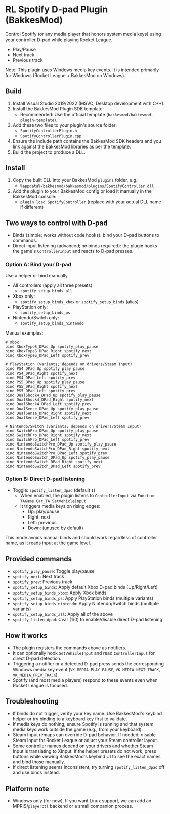 # RL Spotify D-pad Plugin (BakkesMod)

Control Spotify (or any media player that honors system media keys) using your controller D-pad while playing Rocket League.

- Play/Pause
- Next track
- Previous track

Note: This plugin uses Windows media key events. It is intended primarily for Windows (Rocket League + BakkesMod on Windows).

## Build

1. Install Visual Studio 2019/2022 (MSVC, Desktop development with C++).
2. Install the BakkesMod Plugin SDK template:
   - Recommended: Use the official template (`bakkesmod/bakkesmod-plugin-template`).
3. Add these two files to your plugin's source folder:
   - `SpotifyControllerPlugin.h`
   - `SpotifyControllerPlugin.cpp`
4. Ensure the include path contains the BakkesMod SDK headers and you link against the BakkesMod libraries as per the template.
5. Build the project to produce a DLL.

## Install

1. Copy the built DLL into your BakkesMod `plugins` folder, e.g.:
   - `%appdata%/bakkesmod/bakkesmod/plugins/SpotifyController.dll`
2. Add the plugin to your BakkesMod config or load it manually in the BakkesMod console:
   - `plugin load SpotifyController` (replace with your actual DLL name if different)

## Two ways to control with D-pad

- Binds (simple; works without code hooks): bind your D-pad buttons to commands.
- Direct input listening (advanced; no binds required): the plugin hooks the game's `ControllerInput` and reacts to D-pad presses.

### Option A: Bind your D-pad

Use a helper or bind manually.

- All controllers (apply all three presets):
  - `spotify_setup_binds_all`
- Xbox only:
  - `spotify_setup_binds_xbox` or `spotify_setup_binds` (alias)
- PlayStation only:
  - `spotify_setup_binds_ps`
- Nintendo/Switch only:
  - `spotify_setup_binds_nintendo`

Manual examples:
```
# Xbox
bind XboxTypeS_DPad_Up spotify_play_pause
bind XboxTypeS_DPad_Right spotify_next
bind XboxTypeS_DPad_Left spotify_prev

# PlayStation (variants; depends on drivers/Steam Input)
bind PS4_DPad_Up spotify_play_pause
bind PS4_DPad_Right spotify_next
bind PS4_DPad_Left spotify_prev
bind PS5_DPad_Up spotify_play_pause
bind PS5_DPad_Right spotify_next
bind PS5_DPad_Left spotify_prev
bind DualShock4_DPad_Up spotify_play_pause
bind DualShock4_DPad_Right spotify_next
bind DualShock4_DPad_Left spotify_prev
bind DualSense_DPad_Up spotify_play_pause
bind DualSense_DPad_Right spotify_next
bind DualSense_DPad_Left spotify_prev

# Nintendo/Switch (variants; depends on drivers/Steam Input)
bind SwitchPro_DPad_Up spotify_play_pause
bind SwitchPro_DPad_Right spotify_next
bind SwitchPro_DPad_Left spotify_prev
bind NintendoSwitchPro_DPad_Up spotify_play_pause
bind NintendoSwitchPro_DPad_Right spotify_next
bind NintendoSwitchPro_DPad_Left spotify_prev
bind NintendoSwitch_DPad_Up spotify_play_pause
bind NintendoSwitch_DPad_Right spotify_next
bind NintendoSwitch_DPad_Left spotify_prev
```

### Option B: Direct D-pad listening

- Toggle: `spotify_listen_dpad` (default `1`)
  - When enabled, the plugin listens to `ControllerInput` via `Function TAGame.Car_TA.SetVehicleInput`.
  - It triggers media keys on rising edges:
    - Up: play/pause
    - Right: next
    - Left: previous
    - Down: (unused by default)

This mode avoids manual binds and should work regardless of controller name, as it reads input at the game level.

## Provided commands

- `spotify_play_pause`: Toggle play/pause
- `spotify_next`: Next track
- `spotify_prev`: Previous track
- `spotify_setup_binds`: Apply default Xbox D-pad binds (Up/Right/Left)
- `spotify_setup_binds_xbox`: Apply Xbox binds
- `spotify_setup_binds_ps`: Apply PlayStation binds (multiple variants)
- `spotify_setup_binds_nintendo`: Apply Nintendo/Switch binds (multiple variants)
- `spotify_setup_binds_all`: Apply all of the above
- `spotify_listen_dpad`: Cvar (1/0) to enable/disable direct D-pad listening

## How it works

- The plugin registers the commands above as notifiers.
- It can optionally hook `SetVehicleInput` and read `ControllerInput` for direct D-pad detection.
- Triggering a notifier or a detected D-pad press sends the corresponding Windows media key event (`VK_MEDIA_PLAY_PAUSE`, `VK_MEDIA_NEXT_TRACK`, `VK_MEDIA_PREV_TRACK`).
- Spotify (and most media players) respond to these events even when Rocket League is focused.

## Troubleshooting

- If binds do not trigger, verify your key name. Use BakkesMod's keybind helper or try binding to a keyboard key first to validate.
- If media keys do nothing, ensure Spotify is running and that system media keys work outside the game (e.g., from your keyboard).
- Steam Input remaps can override D-pad behavior. If needed, disable Steam Input for Rocket League or adjust your Steam controller layout.
- Some controller names depend on your drivers and whether Steam Input is translating to XInput. If the helper presets do not work, press buttons while viewing BakkesMod's keybind UI to see the exact names and bind those manually.
- If direct listening seems inconsistent, try turning `spotify_listen_dpad` off and use binds instead.

## Platform note

- Windows only (for now). If you want Linux support, we can add an MPRIS/`playerctl` backend or a small companion process.